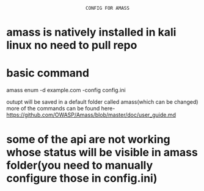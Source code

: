                                  CONFIG FOR AMASS 
                               
                               
                               
# amass is natively installed in kali linux no need to pull repo

# basic command 
  amass enum -d example.com -config config.ini
  
  outupt will be saved in a default folder called amass(which can be changed)
  more of the commands can be found here- https://github.com/OWASP/Amass/blob/master/doc/user_guide.md
  
# some of the api are not working whose status will be visible in amass folder(you need to manually configure those in config.ini)
